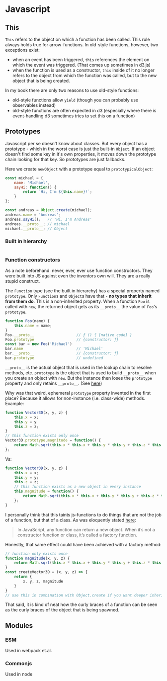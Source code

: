 # Javascript

## This
`This` refers to the object on which a function has been called.
This rule always holds true for arrow-functions.
In old-style functions, however, two exceptions exist:
 - when an event has been triggered, `this` references the element on which the event was triggered. (That comes up sometimes in d3.js)
 - when the function is used as a constructor,  `this` inside of it no longer refers to the object from which the function was called, but to the new object that is being created.

In my book there are only two reasons to use old-style functions:
 - old-style functions allow `yield` (though you can probably use observables instead)
 - old-style functions are often expected in d3 (especially where there is event-handling d3 sometimes tries to set this on a function)

## Prototypes
Javascript per se doesn't know about classes. But every object has a prototype - which in the worst case is just the built-in `Object`.
If an object doesn't find some key in it's own properties, it moves down the prototype chain looking for that key.
So prototypes are just fallbacks.

Here we create `newObject` with a prototype equal to `prototypicalObject`:
```js
const michael = {
    name: 'Michael',
    sayHi: function() {
        return `Hi, I'm ${this.name}!`;
    }
};

const andreas = Object.create(michael);
andreas.name = 'Andreas';
andreas.sayHi();   // 'Hi, I'm Andreas'
andreas.__proto__; // michael
michael.__proto__; // Object
```

### Built in hierarchy
<img scr="../assets/programming/js_builtin_hierarchy.jpg" />


### Function constructors
As a note beforehand: never, ever, ever use function constructors. They were built into JS against even the inventors own will. They are a really stupid construct.

The `Function` type (see the built in hierarchy) has a special property named `prototype`. Only `Function`s and `Object`s have that - **no types that inherit from them do**. This is a non-inherited property.
When a function `Foo` is called with `new`, the returned object gets as its `__proto__` the value of `Foo`'s `prototype`.
```js
function Foo(name) {
    this.name = name;
}
Foo.__proto__                   // ƒ () { [native code] }
Foo.prototype                   // {constructor: ƒ}
const bar = new Foo('Michael')
bar.name                        // 'Michael'
bar.__proto__                   // {constructor: ƒ}
bar.prototype                   // undefined
```
`__proto__` is the actual object that is used in the lookup chain to resolve methods, etc. `prototype` is the object that is used to build `__proto__` when you create an object with `new`. But the instance then loses the `prototype` property and only retains `__proto__`. (See [here](https://stackoverflow.com/questions/9959727/proto-vs-prototype-in-javascript))


Why was that weird, ephemeral `prototype` property invented in the first place? Because it allows for non-instance (i.e. class-wide) methods.
Example:
```js
function Vector3D(x, y, z) {
    this.x = x;
    this.y = y
    this.z = z;
}
// this function exists only once
Vector3D.prototype.magnitude = function() {
    return Math.sqrt(this.x * this.x + this.y * this.y + this.z * this.z);
};
```
Vs:
```js
function Vector3D(x, y, z) {
    this.x = x;
    this.y = y;
    this.z = z;
    // this function exists as a new object in every instance
    this.magnitude = function() {
        return Math.sqrt(this.x * this.x + this.y * this.y + this.z * this.z);
    };
}
```

I personally think that this taints js-functions to do things that are not the job of a function, but that of a class.
As was eloquently stated [here](https://medium.com/javascript-scene/javascript-factory-functions-vs-constructor-functions-vs-classes-2f22ceddf33e):
> In JavaScript, any function can return a new object. When it’s not a constructor function or class, it’s called a factory function.

Honestly, that same effect could have been achieved with a factory method:
```js
// function only exists once
function magnitude(x, y, z) {
    return Math.sqrt(this.x * this.x + this.y * this.y + this.z * this.z);
}
const createVector3D = (x, y, z) => {
    return {
        x, y, z, magnitude
    }
}
// use this in combination with Object.create if you want deeper inheritance
```

That said, it is kind of neat how the curly braces of a function can be seen as the curly braces of the object that is being spawned.


## Modules

### ESM
Used in webpack et.al.

### Commonjs
Used in node